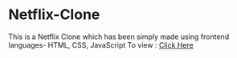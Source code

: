 # Netflix-Clone
This is a Netflix Clone which has been simply made using frontend languages- HTML, CSS, JavaScript
To view :
[Click Here](http://127.0.0.1:5500/INDEX.HTML)
